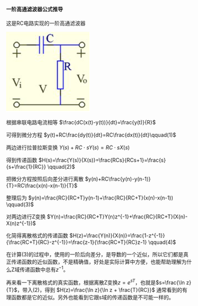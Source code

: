 #### 一阶高通滤波器公式推导
这是RC电路实现的一阶高通滤波器

![avatar](1_order_RC.png)

根据串联电路电流相等
$\frac{dC(x(t)-y(t))}{dt}=\frac{y(t)}{R}$

可得到微分方程
$y(t)+RC\frac{dy(t)}{dt}=RC\frac{dx(t)}{dt}\qquad(1)$

两边进行拉普拉斯变换
$Y(s)+RC\cdot sY(s)=RC\cdot sX(s)$

得到传递函数
$H(s)=\frac{Y(s)}{X(s)}=\frac{RCs}{RCs+1}=\frac{s}{s+\frac{1}{RC}} \qquad(2)$


把微分方程按照后向差分进行离散
$y(n)+RC\frac{y(n)-y(n-1)}{T}=RC\frac{x(n)-x(n-1)}{T}$

整理后为
$y(n)=\frac{RC}{RC+T}y(n-1)+\frac{RC}{RC+T}(x(n)-x(n-1)) \qquad(3)$

对两边进行Z变换
$Y(n)=\frac{RC}{RC+T}Y(n)z^{-1}+\frac{RC}{RC+T}(X(n)-X(n)z^{-1})$

化简得离散格式的传递函数
$H(z)=\frac{Y(n)}{X(n)}=\frac{1-z^{-1}}{\frac{RC+T}{RC}-z^{-1}}=\frac{z-1}{\frac{RC+T}{RC}z-1} \qquad(4)$

在计算(3)的过程中，使用的一阶后向差分，是导数的一个近似，所以它们都是真正传递函数的近似函数，不是精确值，好处是实际计算中方便，也能帮助理解为什么Z域传递函数中总有$z^{-1}$。

再来看一下离散格式的真实函数，根据离散Z变换$z=e^{sT}$，也就是$s=\frac{\ln z}{T}$，带入(2)，得到
$H(z)=\frac{\ln z}{\ln z + \frac{T}{RC}}$
通常看到的有理函数都是它的近似。另外也能看到它跟s域的传递函数是不可能一样的。

